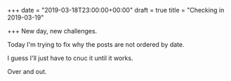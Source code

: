 +++
date = "2019-03-18T23:00:00+00:00"
draft = true
title = "Checking in 2019-03-19"

+++
New day, new challenges.

Today I'm trying to fix why the posts are not ordered by date.

I guess I'll just have to cnuc it until it works.

Over and out.